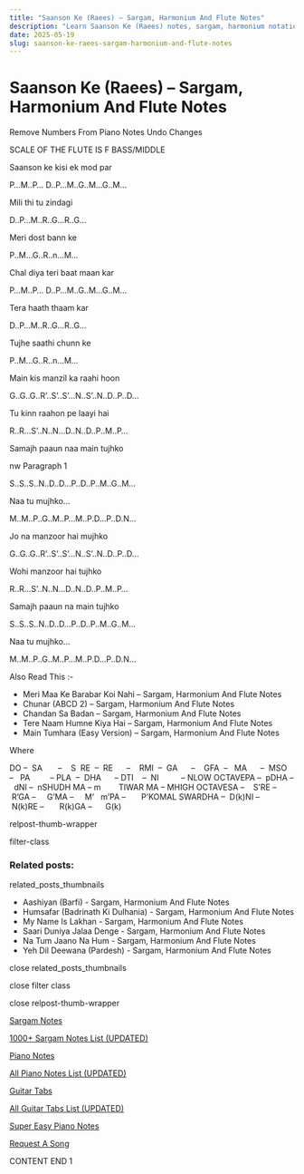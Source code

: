```yaml
---
title: "Saanson Ke (Raees) – Sargam, Harmonium And Flute Notes"
description: "Learn Saanson Ke (Raees) notes, sargam, harmonium notations and flute notes. Easy step-by-step tutorial for beginners."
date: 2025-05-19
slug: saanson-ke-raees-sargam-harmonium-and-flute-notes
---
```


# Saanson Ke (Raees) – Sargam, Harmonium And Flute Notes

Remove Numbers From Piano Notes
Undo Changes

SCALE OF THE FLUTE IS F BASS/MIDDLE

Saanson ke kisi ek mod par

P…M..P… D..P…M..G..M…G..M…

Mili thi tu zindagi

D..P…M..R..G…R..G…

Meri dost bann ke

P..M…G..R..n…M…

Chal diya teri baat maan kar

P…M..P… D..P…M..G..M…G..M…

Tera haath thaam kar

D..P…M..R..G…R..G…

Tujhe saathi chunn ke

P..M…G..R..n…M…

Main kis manzil ka raahi hoon

G..G..G..R’..S’..S’…N..S’..N..D..P..D…

Tu kinn raahon pe laayi hai

R..R…S’..N..N…D..N..D..P..M..P…

Samajh paaun naa main tujhko

nw Paragraph 1

S..S..S..N..D..D…P..D..P..M..G..M…

Naa tu mujhko…

M..M..P..G..M..P…M..P.D…P..D.N…

Jo na manzoor hai mujhko

G..G..G..R’..S’..S’…N..S’..N..D..P..D…

Wohi manzoor hai tujhko

R..R…S’..N..N…D..N..D..P..M..P…

Samajh paaun na main tujhko

S..S..S..N..D..D…P..D..P..M..G..M…

Naa tu mujhko…

M..M..P..G..M..P…M..P.D…P..D.N…

Also Read This :-

* Meri Maa Ke Barabar Koi Nahi – Sargam, Harmonium And Flute Notes
* Chunar (ABCD 2) – Sargam, Harmonium And Flute Notes
* Chandan Sa Badan – Sargam, Harmonium And Flute Notes
* Tere Naam Humne Kiya Hai – Sargam, Harmonium And Flute Notes
* Main Tumhara (Easy Version) – Sargam, Harmonium And Flute Notes

Where

DO –  SA       –    S  RE  –  RE      –    RMI  –  GA      –    GFA  –   MA      –  MSO  –   PA         – PLA  –  DHA      – DTI    –  NI          – NLOW OCTAVEPA –  pDHA –  dNI –  nSHUDH MA – m        TIWAR MA – MHIGH OCTAVESA –    S’RE –     R’GA –     G’MA –     M’   m’PA –       P’KOMAL SWARDHA –  D(k)NI –       N(k)RE –       R(k)GA –      G(k)

relpost-thumb-wrapper

filter-class

### Related posts:

related_posts_thumbnails

* Aashiyan (Barfi) - Sargam, Harmonium And Flute Notes
* Humsafar (Badrinath Ki Dulhania) - Sargam, Harmonium And Flute Notes
* My Name Is Lakhan - Sargam, Harmonium And Flute Notes
* Saari Duniya Jalaa Denge - Sargam, Harmonium And Flute Notes
* Na Tum Jaano Na Hum - Sargam, Harmonium And Flute Notes
* Yeh Dil Deewana (Pardesh) - Sargam, Harmonium And Flute Notes

close related_posts_thumbnails

close filter class

close relpost-thumb-wrapper

[Sargam Notes](https://www.notationsworld.com/sargam-notes.html)

[1000+ Sargam Notes List (UPDATED)](https://www.notationsworld.com/all-songs-list-sargam-notes.html)

[Piano Notes](https://www.notationsworld.com/piano-notes.html)

[All Piano Notes List (UPDATED)](https://www.notationsworld.com/all-songs-list-piano-notes.html)

[Guitar Tabs](https://www.notationsworld.com/guitar-tabs.html)

[All Guitar Tabs List (UPDATED)](https://www.notationsworld.com/all-songs-list-guitar-tabs.html)

[Super Easy Piano Notes](https://studywall.in/)

[Request A Song](https://www.notationsworld.com/request-a-song.html)

CONTENT END 1

